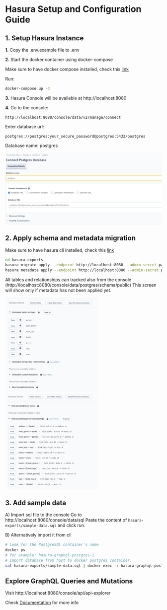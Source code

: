# Hasura Setup and Configuration Guide

## 1. Setup Hasura Instance

**1.** Copy the .env.example file to .env

**2.** Start the docker container using docker-compose

Make sure to have docker compose installed, check this [link](https://docs.docker.com/compose/install/)

Run:

```sh
docker-compose up -d
```

**3.** Hasura Console will be available at http://localhost:8080

**4.** Go to the console:
```
http://localhost:8080/console/data/v2/manage/connect
```
Enter database url:
```
postgres://postgres:your_secure_password@postgres:5432/postgres
```
Database name: postgres

<img src="assets/db.png" alt="db.png" width="600"/>


## 2. Apply schema and metadata migration

Make sure to have hasura cli installed, check this [link](https://hasura.io/docs/2.0/hasura-cli/install-hasura-cli/)

```sh
cd hasura-exports
hasura migrate apply --endpoint http://localhost:8080 --admin-secret password --database-name postgres
hasura metadata apply --endpoint http://localhost:8080 --admin-secret password --database-name postgres
```

All tables and relationships can tracked also from the console (http://localhost:8080/console/data/postgres/schema/public)
This screen will show only if metadata has not been applied yet.

<img src="assets/import1.png" alt="import1.png" width="300"/>
<img src="assets/import2.png" alt="import2.png" width="300"/>

## 3. Add sample data

A) Import sql file to the console
Go to http://localhost:8080/console/data/sql
Paste the content of `hasura-exports/sample-data.sql` and click run.

B) Alternatively import it from cli
```sh
# Look for the PostgreSQL container's name
docker ps
# for example: hasura-graphql-postgres-1
# import database from host to docker postgres container.
cat hasura-exports/sample-data.sql | docker exec -i hasura-graphql-postgres-1 psql -U postgres -d postgres
```

## Explore GraphQL Queries and Mutations  

Visit http://localhost:8080/console/api/api-explorer

Check [Documentation](./docs.md) for more info
